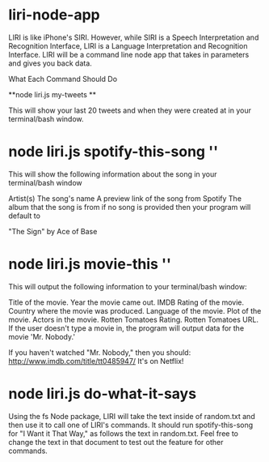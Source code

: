 # liri-node-app
LIRI is like iPhone's SIRI. However, while SIRI is a Speech Interpretation and Recognition Interface, LIRI is a Language Interpretation and Recognition Interface. LIRI will be a command line node app that takes in parameters and gives you back data.

What Each Command Should Do

**node liri.js my-tweets **

This will show your last 20 tweets and when they were created at in your terminal/bash window.

# node liri.js spotify-this-song '<song name here>'

This will show the following information about the song in your terminal/bash window

Artist(s)
The song's name
A preview link of the song from Spotify
The album that the song is from
if no song is provided then your program will default to

"The Sign" by Ace of Base

# node liri.js movie-this '<movie name here>'

This will output the following information to your terminal/bash window:

Title of the movie.
Year the movie came out.
IMDB Rating of the movie.
Country where the movie was produced.
Language of the movie.
Plot of the movie.
Actors in the movie.
Rotten Tomatoes Rating.
Rotten Tomatoes URL.
If the user doesn't type a movie in, the program will output data for the movie 'Mr. Nobody.'

If you haven't watched "Mr. Nobody," then you should: http://www.imdb.com/title/tt0485947/
It's on Netflix!

# node liri.js do-what-it-says

Using the fs Node package, LIRI will take the text inside of random.txt and then use it to call one of LIRI's commands.
It should run spotify-this-song for "I Want it That Way," as follows the text in random.txt.
Feel free to change the text in that document to test out the feature for other commands.
